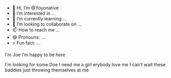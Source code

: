 - 👋 Hi, I’m @Yoyonative
- 👀 I’m interested in ...
- 🌱 I’m currently learning ...
- 💞️ I’m looking to collaborate on ...
- 📫 How to reach me ...
- 😄 Pronouns: ...
- ⚡ Fun fact: ...

<!---
Yoyonative/Yoyonative is a ✨ special ✨ repository because its `README.md` (this file) appears on your GitHub profile.
You can click the Preview link to take a look at your changes.
--->
I'm Joe
I'm happy to be here

I'm looking for some Doe
I need me a girl 
erybody love me
I can't wait 
these baddies just throwing themselves at me
